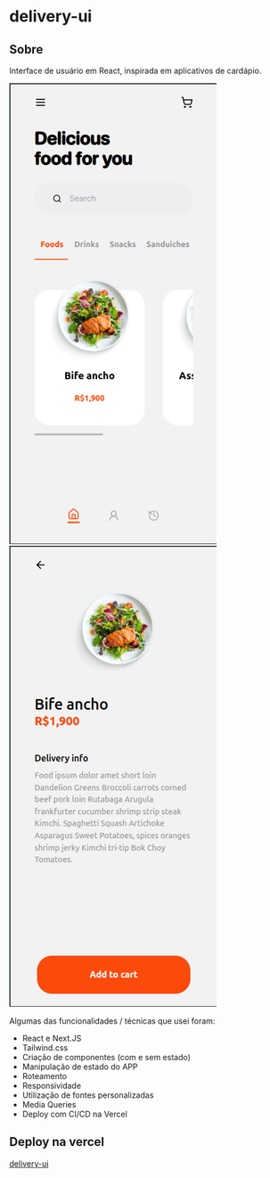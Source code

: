 # delivery-ui
## Sobre
Interface de usuário em React, inspirada em aplicativos de cardápio. 

![](./docs/prints/p1.png)
![](./docs/prints/p2.png)

Algumas das funcionalidades / técnicas que usei foram:
- React e Next.JS
- Tailwind.css
- Criação de componentes (com e sem estado)
- Manipulação de estado do APP
- Roteamento
- Responsividade
- Utilização de fontes personalizadas
- Media Queries
- Deploy com CI/CD na Vercel

## Deploy na vercel
[delivery-ui](https://app-delivery-ui.vercel.app/app)
